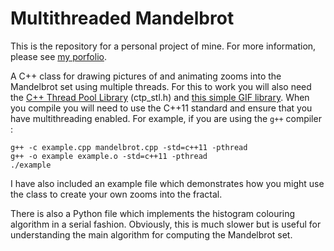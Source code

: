 # Multithreaded Mandelbrot

This is the repository for a personal project of mine. For more information, please see [my porfolio](https://tomchaplin.github.io/portfolio).

A C++ class for drawing pictures of and animating zooms into the Mandelbrot set using multiple threads. For this to work you will also need the [C++ Thread Pool Library](https://github.com/vit-vit/CTPL) (ctp_stl.h) and [this simple GIF library](https://github.com/ginsweater/gif-h). When you compile you will need to use the C++11 standard and ensure that you have multithreading enabled. For example, if you are using the <code>g++</code> compiler :

```
g++ -c example.cpp mandelbrot.cpp -std=c++11 -pthread
g++ -o example example.o -std=c++11 -pthread
./example
```

I have also included an example file which demonstrates how you might use the class to create your own zooms into the fractal.

There is also a Python file which implements the histogram colouring algorithm in a serial fashion. Obviously, this is much slower but is useful for understanding the main algorithm for computing the Mandelbrot set.
